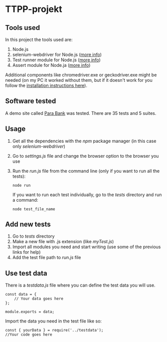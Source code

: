 # TTPP-projekt


## Tools used

In this project the tools used are:
1.	Node.js
2.	selenium-webdriver for Node.js ([more info](https://www.npmjs.com/package/selenium-webdriver))
3.	Test runner module for Node.js ([more info](https://nodejs.org/api/test.html))
4.	Assert module for Node.ja ([more info](https://nodejs.org/api/assert.html))

Additional components like chromedriver.exe or geckodriver.exe might be needed (on my PC it worked without them, but if it doesn't work for you follow the [installation instructions here](https://www.npmjs.com/package/selenium-webdriver)).


## Software tested

A demo site called [Para Bank](https://parabank.parasoft.com/parabank/index.htm) was tested. There are 35 tests and 5 suites.


## Usage

1.	Get all the dependencies with the *npm* package manager (in this case only *selenium-webdriver*)
2.	Go to *settings.js* file and change the browser option to the browser you use
3.	Run the *run.js* file from the command line (only if you want to run all the tests):

   		node run

	If you want to run each test individually, go to the *tests* directory and run a command:

   		node test_file_name


## Add new tests

1.	Go to *tests* directory
2.	Make a new file with .js extension (like *myTest.js*)
3.	Import all modules you need and start writing (use some of the previous links for help)
4.	Add the test file path to *run.js* file


## Use test data

There is a *testdata.js* file where you can define the test data you will use.

	const data = {
		// Your data goes here
	};
	
	module.exports = data;

Import the data you need in the test file like so:

	const { yourData } = require('../testdata');
	//Your code goes here

